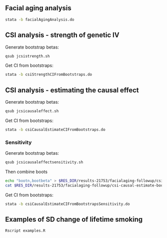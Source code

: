 


## Facial aging analysis

```bash
stata -b facialAgingAnalysis.do
```


## CSI analysis - strength of genetic IV


Generate bootstrap betas:

```bash
qsub jcsistrength.sh
```


Get CI from bootstraps:

```bash
stata -b csiStrengthCIFromBootstraps.do
```



## CSI analysis - estimating the causal effect

Generate bootstrap betas:

```bash
qsub jcsicausaleffect.sh
```

Get CI from bootstraps:

```bash
stata -b csiCausalEstimateCIFromBootstraps.do
```



### Sensitivity


Generate bootstrap betas:

```bash
qsub jcsicausaleffectsensitivity.sh
```

Then combine boots

```bash
echo "bootn,bootbeta" > $RES_DIR/results-21753/facialaging-followup/csi-causal-estimate-boots-sensitivity.txt
cat $RES_DIR/results-21753/facialaging-followup/csi-causal-estimate-boots-sensitivityx*.txt >> $RES_DIR/results-21753/facialaging-followup/csi-causal-estimate-boots-sensitivity.txt
```

Get CI from bootstraps:

```bash
stata -b csiCausalEstimateCIFromBootstrapsSensitivity.do
```



## Examples of SD change of lifetime smoking

```bash
Rscript examples.R
```
